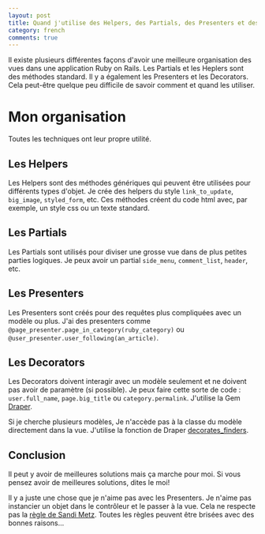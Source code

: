 ```yaml
---
layout: post
title: Quand j'utilise des Helpers, des Partials, des Presenters et des Decorators
category: french
comments: true
---
```


Il existe plusieurs différentes façons d'avoir une meilleure organisation des vues dans une application Ruby on Rails. Les Partials et les Heplers sont des méthodes standard. Il y a également les Presenters et les Decorators. Cela peut-être quelque peu difficile de savoir comment et quand les utiliser.

Mon organisation
===========

Toutes les techniques ont leur propre utilité.

Les Helpers
-------

Les Helpers sont des méthodes génériques qui peuvent être utilisées pour différents types d'objet. Je crée des helpers du style `link_to_update`, `big_image`, `styled_form`, etc. Ces méthodes créent du code html avec, par exemple, un style css ou un texte standard.

Les Partials
-------

Les Partials sont utilisés pour diviser une grosse vue dans de plus petites parties logiques. Je peux avoir un partial `side_menu`, `comment_list`, `header`, etc.

Les Presenters
----------

Les Presenters sont créés pour des requêtes plus compliquées avec un modèle ou plus. J'ai des presenters comme `@page_presenter.page_in_category(ruby_category)` ou `@user_presenter.user_following(an_article)`.

Les Decorators
----------

Les Decorators doivent interagir avec un modèle seulement et ne doivent pas avoir de paramètre (si possible). Je peux faire cette sorte de code : `user.full_name`, `page.big_title` ou `category.permalink`. J'utilise la Gem [Draper](https://github.com/drapergem/draper).

Si je cherche plusieurs modèles, Je n'accède pas à la classe du modèle directement dans la vue. J'utilise la fonction de Draper [decorates_finders](https://github.com/drapergem/draper#decorated-finders).

Conclusion
----------

Il peut y avoir de meilleures solutions mais ça marche pour moi. Si vous pensez avoir de meilleures solutions, dites le moi!

Il y a juste une chose que je n'aime pas avec les Presenters. Je n'aime pas instancier un objet dans le contrôleur et le passer à la vue. Cela ne respecte pas la [règle de Sandi Metz](http://robots.thoughtbot.com/post/50655960596/sandi-metz-rules-for-developers). Toutes les règles peuvent être brisées avec des bonnes raisons...
